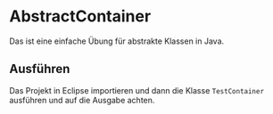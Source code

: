 # AbstractContainer
Das ist eine einfache Übung für abstrakte Klassen in Java.

## Ausführen
Das Projekt in Eclipse importieren und dann die Klasse `TestContainer` ausführen und auf die Ausgabe achten.
